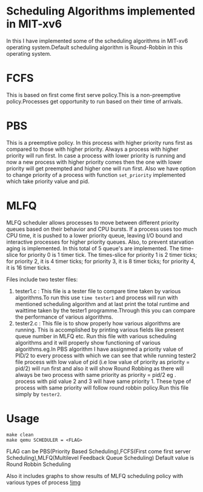 # Scheduling Algorithms implemented in MIT-xv6
In this I have implemented some of the scheduling algorithms in MIT-xv6 operating system.Default scheduling algorithm is Round-Robbin in this operating system.

# FCFS
This is based on first come first serve policy.This is a non-preemptive policy.Processes get
opportunity to run based on their time of arrivals.

# PBS
This is a preemptive policy. In this process with higher priority runs first as compared to those with higher priority. Always a process with higher priority will run first. In case a process with lower priority is running and now a new process with higher priority comes then the one with lower priority will get preempted and higher one will run first. Also we have option to change priority of a process with function `set_priority` implemented which take priority value and pid.

# MLFQ
MLFQ scheduler allows processes to move between different priority queues based
on their behavior and CPU bursts. If a process uses too much CPU time, it is pushed
to a lower priority queue, leaving I/O bound and interactive processes for higher
priority queues. Also, to prevent starvation aging is implemented. In this total of 5 queue's are implemented.
The time-slice for priority 0 is 1 timer tick. The times-slice for priority 1
is 2 timer ticks; for priority 2, it is 4 timer ticks; for priority 3, it is 8 timer ticks;
for priority 4, it is 16 timer ticks.

Files include two tester files:
1. tester1.c : This file is a tester file to compare time taken by various algorithms.To run this use `time tester1` and process will run with mentioned scheduling algorithm and at last print the total runtime and waittime taken by the tester1 programme.Through this you can compare the performance of various algorithms.
2. tester2.c : This file is to show properly how various algorithms are running. This is accomplished by printing various fields like present queue number in MLFQ etc. Run this file with various scheduling algorithms and it will properly show functioning of various algorithms.eg.In PBS algorithm I have assignmed a priority value of PID/2 to every process with which we can see that while running tester2 file process with low value of pid (i.e low value of priority as priority = pid/2) will run first and also it will show Round Robbing as there will always be two process with same priority as priority = pid/2 eg . process with pid value 2 and 3 will have same priority 1. These type of process with same priority will follow round robbin policy.Run this file simply by `tester2`.

# Usage
```
make clean
make qemu SCHEDULER = <FLAG>
```
FLAG can be PBS(Priority Based Scheduling),FCFS(First come first server Scheduling),MLFQ(Multilevel Feedback Queue Scheduling)
Default value is Round Robbin Scheduling

Also it includes graphs to show results of MLFQ scheduling policy with various types of process
[!img](graph.png)

